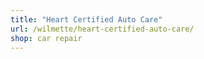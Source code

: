 ```yaml
---
title: "Heart Certified Auto Care"
url: /wilmette/heart-certified-auto-care/
shop: car repair
---
```

